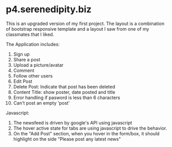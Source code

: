 p4.serenedipity.biz
===================
This is an upgraded version of my first project. The layout is a combination of bootstrap responsive template and a layout I saw from one of my classmates that I liked.

The Application includes:

1. Sign up
2. Share a post
3. Upload a picture/avatar
4. Comment  
5. Follow other users
6. Edit Post
7. Delete Post: Indicate that post has been deleted
8. Content Title: show poster, date posted and title
9. Error handling if pasword is less than 6 characters
10. Can't post an empty 'post'
 


Javascript:
1. The newsfeed is driven by google's API using javascript
2. The hover active state for tabs are using javascript to drive the behavior.
3.  On the "Add Post" section, when you hover in the form/box, it should highlight on the side "Please post any latest news"